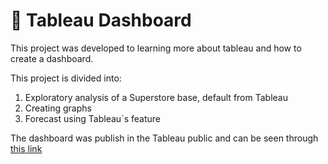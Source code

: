 # 📐 Tableau Dashboard
This project was developed to learning more about tableau and how to create a dashboard.

This project is divided into:
1. Exploratory analysis of a Superstore base, default from Tableau
2. Creating graphs
3. Forecast using Tableau`s feature

The dashboard was publish in the Tableau public and can be seen through [this link](https://public.tableau.com/app/profile/katia.k2893/viz/SuperstoreDataEDA/SuperstoreDataStory?publish=yes)

